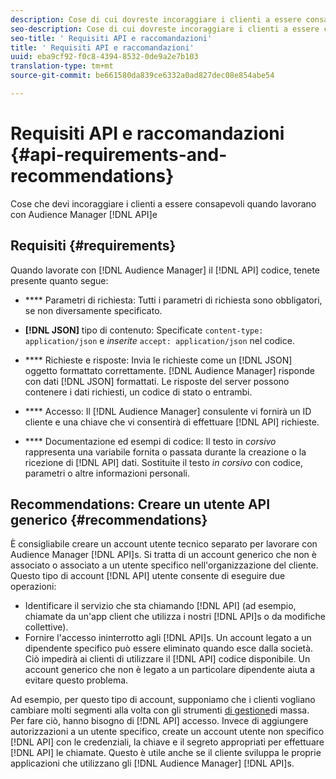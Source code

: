 ```yaml
---
description: Cose di cui dovreste incoraggiare i clienti a essere consapevoli quando lavorano con le API di Audience Manager.
seo-description: Cose di cui dovreste incoraggiare i clienti a essere consapevoli quando lavorano con le API di Audience Manager.
seo-title: ' Requisiti API e raccomandazioni'
title: ' Requisiti API e raccomandazioni'
uuid: eba9cf92-f0c8-4394-8532-0de9a2e7b103
translation-type: tm+mt
source-git-commit: be661580da839ce6332a0ad827dec08e854abe54

---
```



# Requisiti API e raccomandazioni {#api-requirements-and-recommendations}

Cose che devi incoraggiare i clienti a essere consapevoli quando lavorano con Audience Manager [!DNL API]e

## Requisiti {#requirements}

Quando lavorate con [!DNL Audience Manager] il [!DNL API] codice, tenete presente quanto segue:

* **** Parametri di richiesta: Tutti i parametri di richiesta sono obbligatori, se non diversamente specificato.
* **[!DNL JSON]** tipo di contenuto: Specificate `content-type: application/json` e *inserite* `accept: application/json` nel codice.

* **** Richieste e risposte: Invia le richieste come un [!DNL JSON] oggetto formattato correttamente. [!DNL Audience Manager] risponde con dati [!DNL JSON] formattati. Le risposte del server possono contenere i dati richiesti, un codice di stato o entrambi.

* **** Accesso: Il [!DNL Audience Manager] consulente vi fornirà un ID cliente e una chiave che vi consentirà di effettuare [!DNL API] richieste.

* **** Documentazione ed esempi di codice: Il testo in *corsivo* rappresenta una variabile fornita o passata durante la creazione o la ricezione di [!DNL API] dati. Sostituite il testo *in corsivo* con codice, parametri o altre informazioni personali.

## Recommendations: Creare un utente API generico {#recommendations}

È consigliabile creare un account utente tecnico separato per lavorare con Audience Manager [!DNL API]s. Si tratta di un account generico che non è associato o associato a un utente specifico nell'organizzazione del cliente. Questo tipo di account [!DNL API] utente consente di eseguire due operazioni:

* Identificare il servizio che sta chiamando [!DNL API] (ad esempio, chiamate da un'app client che utilizza i nostri [!DNL API]s o da modifiche collettive).
* Fornire l'accesso ininterrotto agli [!DNL API]s. Un account legato a un dipendente specifico può essere eliminato quando esce dalla società. Ciò impedirà ai clienti di utilizzare il [!DNL API] codice disponibile. Un account generico che non è legato a un particolare dipendente aiuta a evitare questo problema.

Ad esempio, per questo tipo di account, supponiamo che i clienti vogliano cambiare molti segmenti alla volta con gli strumenti [di gestione](https://docs.adobe.com/content/help/en/audience-manager/user-guide/reference/bult-management-tools/bulk-management-intro.html)di massa. Per fare ciò, hanno bisogno di [!DNL API] accesso. Invece di aggiungere autorizzazioni a un utente specifico, create un account utente non specifico [!DNL API] con le credenziali, la chiave e il segreto appropriati per effettuare [!DNL API] le chiamate. Questo è utile anche se il cliente sviluppa le proprie applicazioni che utilizzano gli [!DNL Audience Manager] [!DNL API]s.
